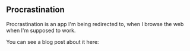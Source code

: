 Procrastination
--------------

Procrastination is an app I'm being redirected to,
when I browse the web when I'm supposed to work.

You can see a blog post about it here:

[How i use pow and a sinatra app to keep my motivation and stop procrastinating]: http://bnjamin.com/article/2011-05-16-How-i-Use-Pow,-selfcontrol-and-a-sinatra-app-to-stop-procrastinating
